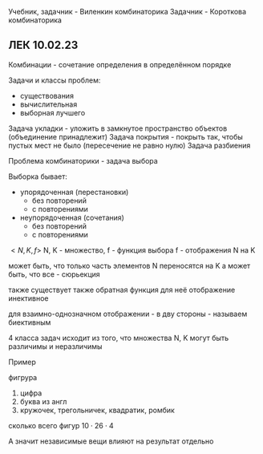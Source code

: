 Учебник, задачник - Виленкин комбинаторика
Задачник - Короткова комбинаторика

## ЛЕК 10.02.23

Комбинации - сочетание определения в определённом порядке

Задачи и классы проблем:
- существования
- вычислительная
- выборная лучшего

Задача укладки - уложить в замкнутое пространство объектов (объединение принадлежит)
Задача покрытия - покрыть так, чтобы пустых мест не было (пересечение не равно нулю)
Задача разбиения

Проблема комбинаторики - задача выбора

Выборка бывает:
- упорядоченная (перестановки)
	- без повторений
	- с повторениями
- неупорядоченная (сочетания)
	- без повторений
	- с повторениями

$<N, K, f>$ N, K - множество,  f - функция выбора
f - отображения N на K

может быть, что только часть элементов N переносятся на K
а может быть, что все - сюрьекция

также существует также обратная функция
для неё отображение инективное

для взаимно-однозначном отображении - в дву стороны - называем биективным

4 класса задач исходит из того, что множества N, K могут быть различимы и неразличимы

Пример

фигрура
1) цифра
2) буква из англ
3) кружочек, трегольничек, квадратик, ромбик

сколько всего фигур
$10 \cdot 26 \cdot 4$

А значит независимые вещи влияют на результат отдельно


